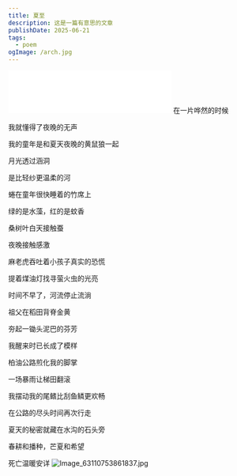 ```yaml
---
title: 夏至
description: 这是一篇有意思的文章
publishDate: 2025-06-21
tags:
  - poem
ogImage: /arch.jpg
---
```

<iframe frameborder="no" border="0" marginwidth="0" marginheight="0" width=330 height=86 src="//music.163.com/outchain/player?type=2&id=541036&auto=0&height=66"></iframe>
在一片哗然的时候

我就懂得了夜晚的无声

我的童年是和夏天夜晚的黄鼠狼一起

月光透过涵洞

是比轻纱更温柔的河

蜷在童年很快睡着的竹席上

绿的是水藻，红的是蚊香

桑树叶白天接触蚕

夜晚接触感激

麻老虎吞吐着小孩子真实的恐慌

提着煤油灯找寻萤火虫的光亮

时间不早了，河流停止流淌

祖父在稻田背脊金黄

夯起一锄头泥巴的芬芳

我醒来时已长成了模样

柏油公路煎化我的脚掌

一场暴雨让梯田翻滚

我摆动我的尾鳍比刮鱼鳞更欢畅

在公路的尽头时间再次行走

夏天的秘密就藏在水沟的石头旁

春耕和播种，芒夏和希望

死亡温暖安详
![Image_63110753861837.jpg](https://roim-picx-9nr.pages.dev/rest/77oPGuK.jpeg)



